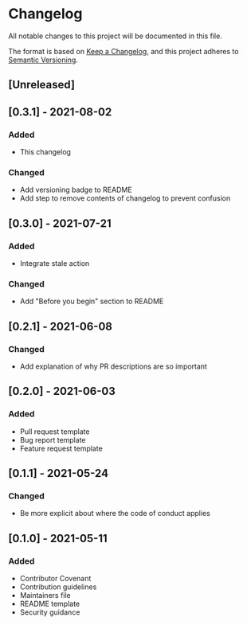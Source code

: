 # Changelog
All notable changes to this project will be documented in this file.

The format is based on [Keep a Changelog](https://keepachangelog.com/en/1.0.0/),
and this project adheres to [Semantic Versioning](https://semver.org/spec/v2.0.0.html).

## [Unreleased]

## [0.3.1] - 2021-08-02
### Added
- This changelog

### Changed
- Add versioning badge to README
- Add step to remove contents of changelog to prevent confusion

## [0.3.0] - 2021-07-21
### Added
- Integrate stale action

### Changed
- Add "Before you begin" section to README

## [0.2.1] - 2021-06-08
### Changed
- Add explanation of why PR descriptions are so important

## [0.2.0] - 2021-06-03
### Added
- Pull request template
- Bug report template
- Feature request template

## [0.1.1] - 2021-05-24
### Changed
- Be more explicit about where the code of conduct applies

## [0.1.0] - 2021-05-11
### Added
- Contributor Covenant
- Contribution guidelines
- Maintainers file
- README template
- Security guidance

